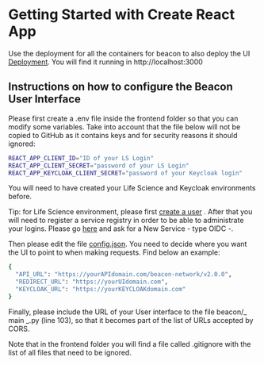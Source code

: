 # Getting Started with Create React App

Use the deployment for all the containers for beacon to also deploy the UI [Deployment](../deploy/README.md). You will find it running in http://localhost:3000

## Instructions on how to configure the Beacon User Interface
 
Please first create a .env file inside the frontend folder so that you can modify some variables. Take into account that the file below will not be copied to GitHub as it contains keys and for security reasons it should ignored: 

```bash
REACT_APP_CLIENT_ID="ID of your LS Login"
REACT_APP_CLIENT_SECRET="password of your LS Login"
REACT_APP_KEYCLOAK_CLIENT_SECRET="password of your Keycloak login"
```

You will need to have created your Life Science and Keycloak environments before.

Tip: for Life Science environment, please first [create a user](https://lifescience-ri.eu/ls-login/users/how-to-get-and-use-life-science-id.html) . 
After that you will need to register a service registry in order to be able to administrate your logins. Please go [here](https://services.aai.lifescience-ri.eu/spreg/) and ask for a New Service - type OIDC -.


Then please edit the file [config.json](src/config.json). You need to decide where you want the UI to point to when making requests. Find below an example:

 ```bash
{
   "API_URL": "https://yourAPIdomain.com/beacon-network/v2.0.0",
   "REDIRECT_URL": "https://yourUIdomain.com",
   "KEYCLOAK_URL": "https://yourKEYCLOAKdomain.com"
 }
```

Finally, please include the URL of your User interface to the file beacon/_ main _.py (line 103), so that it becomes part of the list of URLs accepted by CORS.


Note that in the frontend folder you will find a file called .gitignore with the list of all files that need to be ignored.

